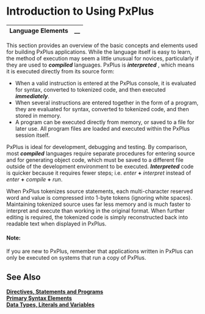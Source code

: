 # Introduction to Using PxPlus

**Language Elements** |  **__**  
---|---  
  
This section provides an overview of the basic concepts and elements used for building PxPlus applications. While the language itself is easy to learn, the method of execution may seem a little unusual for novices, particularly if they are used to **_compiled_** languages. PxPlus is **_interpreted_** , which means it is executed directly from its source form:

  * When a valid instruction is entered at the PxPlus console, it is evaluated for syntax, converted to tokenized code, and then executed **_immediately_**.
  * When several instructions are entered together in the form of a program, they are evaluated for syntax, converted to tokenized code, and then stored in memory.
  * A program can be executed directly from memory, or saved to a file for later use. All program files are loaded and executed within the PxPlus session itself.



PxPlus is ideal for development, debugging and testing. By comparison, most **_compiled_** languages require separate procedures for entering source and for generating object code, which must be saved to a different file outside of the development environment to be executed. **_Interpreted_** code is quicker because it requires fewer steps; i.e. _enter_ **+**  _interpret_ instead of _enter_ **+**  _compile_ **+**  _run_.

When PxPlus tokenizes source statements, each multi-character reserved word and value is compressed into 1-byte tokens (ignoring white spaces). Maintaining tokenized source uses far less memory and is much faster to interpret and execute than working in the original format. When further editing is required, the tokenized code is simply reconstructed back into readable text when displayed in PxPlus.

#### **Note:**  
If you are new to PxPlus, remember that applications written in PxPlus can only be executed on systems that run a copy of PxPlus.

## See Also

**[Directives, Statements and Programs](Directives,%20Statements%20and%20Programs/Overview.md)**  
**[Primary Syntax Elements](Primary%20Syntax%20Elements/Overview.md)**  
**[Data Types, Literals and Variables](Data%20Types,%20Literals%20and%20Variables/Overview.md)**
